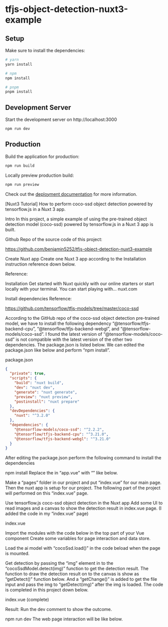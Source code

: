 # tfjs-object-detection-nuxt3-example


## Setup

Make sure to install the dependencies:

```bash
# yarn
yarn install

# npm
npm install

# pnpm
pnpm install
```

## Development Server

Start the development server on http://localhost:3000

```bash
npm run dev
```

## Production

Build the application for production:

```bash
npm run build
```

Locally preview production build:

```bash
npm run preview
```

Check out the [deployment documentation](https://nuxt.com/docs/getting-started/deployment) for more information.

[Nuxt3 Tutorial] How to perform coco-ssd object detection powered by tensorflow.js in a Nuxt 3 app.

Intro
In this project, a simple example of using the pre-trained object detection model (coco-ssd) powered by tensorflow.js in a Nuxt 3 app is built.

Github Repo of the source code of this project:

https://github.com/benjamin5252/tfjs-object-detection-nuxt3-example

Create Nuxt app
Create one Nuxt 3 app according to the Installation instruction reference down below.

Reference:

Installation
Get started with Nuxt quickly with our online starters or start locally with your terminal. You can start playing with…
nuxt.com

Install dependencies
Reference:

https://github.com/tensorflow/tfjs-models/tree/master/coco-ssd

According to the GitHub repo of the coco-ssd object detection pre-trained model, we have to install the following dependency “@tensorflow/tfjs-backend-cpu”, “@tensorflow/tfjs-backend-webgl”, and “@tensorflow-models/coco-ssd”. I found the latest version of “@tensorflow-models/coco-ssd” is not compatible with the latest version of the other two dependencies. The package.json is listed below. We can edited the package.json like below and perform “npm install”.

package.json
```json
{
  "private": true,
  "scripts": {
    "build": "nuxt build",
    "dev": "nuxt dev",
    "generate": "nuxt generate",
    "preview": "nuxt preview",
    "postinstall": "nuxt prepare"
  },
  "devDependencies": {
    "nuxt": "^3.2.0"
  },
  "dependencies": {
    "@tensorflow-models/coco-ssd": "^2.2.2",
    "@tensorflow/tfjs-backend-cpu": "^3.21.0",
    "@tensorflow/tfjs-backend-webgl": "^3.21.0"
  }
}
```
After editing the package.json perform the following command to install the dependencies

npm install
Replace the <NuxtWelcome /> in “app.vue” with “<NuxtPage />” like below.

<template>
  <div>
    <NuxtPage />
  </div>
</template>
Make a “pages” folder in our project and put “index.vue” for our main page. Then the nuxt app is setup for our project. The following part of the project will performed on this “index.vue” page.


Use tensorflow.js coco-ssd object detection in the Nuxt app
Add some UI to read images and a canvas to show the detection result in index.vue page. (I added the code in my “index.vue” page)

index.vue


<template>
    <div>
        <div v-if="isLoadingModel">Loading Model ...</div>
        <div v-else>
            <label for="avatar">Choose a picture:</label>
            <input @change="getChange($event)" type="file" id="avatar" name="avatar" accept="image/*">
        </div>
        <img id="img_to_detect">
        <canvas id="detect_result"></canvas>

    </div>
</template>
<script setup>
</script>
<style>
</style>
Import the modules with the code below in the top part of your Vue component <script setup> section.


<template>
    <div>
        <div v-if="isLoadingModel">Loading Model ...</div>
        <div v-else>
            <label for="avatar">Choose a picture:</label>
            <input @change="getChange($event)" type="file" id="avatar" name="avatar" accept="image/*">
        </div>
        <img id="img_to_detect">
        <canvas id="detect_result"></canvas>

    </div>
</template>
<script setup>
  // import modules for object detection
  import '@tensorflow/tfjs-backend-cpu'
  import '@tensorflow/tfjs-backend-webgl'
  import * as cocoSsd from '@tensorflow-models/coco-ssd'

</script>
<style>
</style>
Create some variables for page interaction and data store.

<template>
    <div>
        <div v-if="isLoadingModel">Loading Model ...</div>
        <div v-else>
            <label for="avatar">Choose a picture:</label>
            <input @change="getChange($event)" type="file" id="avatar" name="avatar" accept="image/*">
        </div>
        <img id="img_to_detect">
        <canvas id="detect_result"></canvas>

    </div>
</template>
<script setup>
  // import modules for object detection
  import '@tensorflow/tfjs-backend-cpu'
  import '@tensorflow/tfjs-backend-webgl'
  import * as cocoSsd from '@tensorflow-models/coco-ssd'
  
  const isLoadingModel = ref(false)
  let cocoSsdModel = null
</script>
<style>
</style>
Load the ai model with “cocoSsd.load()” in the code beload when the page is mounted.

<template>
    <div>
        <div v-if="isLoadingModel">Loading Model ...</div>
        <div v-else>
            <label for="avatar">Choose a picture:</label>
            <input @change="getChange($event)" type="file" id="avatar" name="avatar" accept="image/*">
        </div>
        <img id="img_to_detect">
        <canvas id="detect_result"></canvas>

    </div>
</template>
<script setup>
  // import modules for object detection
  import '@tensorflow/tfjs-backend-cpu'
  import '@tensorflow/tfjs-backend-webgl'
  import * as cocoSsd from '@tensorflow-models/coco-ssd'

  const isLoadingModel = ref(false)
  let cocoSsdModel = null

  onMounted(async () => {
      isLoadingModel.value = true
      // Load the ai model
      cocoSsdModel = await cocoSsd.load()
      isLoadingModel.value = false
  })
</script>
<style>
</style>
Get detection by passing the “img” element in to the “cocoSsdModel.detect(img)” function to get the detection result. The function to draw the detection result on to the canvas is show as “getDetect()” function below. And a “getChange()” is added to get the file input and pass the img to “getDetect(img)” after the img is loaded. The code is completed in this project down below.

index.vue (complete)


<template>
    <div>
        <div v-if="isLoadingModel">Loading Model ...</div>
        <div v-else>
            <label for="avatar">Choose a picture:</label>
            <input @change="getChange($event)" type="file" id="avatar" name="avatar" accept="image/*">
        </div>
        <img id="img_to_detect">
        <canvas id="detect_result"></canvas>

    </div>
</template>

<script setup>
// import modules for object detection
import '@tensorflow/tfjs-backend-cpu'
import '@tensorflow/tfjs-backend-webgl'
import * as cocoSsd from '@tensorflow-models/coco-ssd'

const isLoadingModel = ref(false)
let cocoSsdModel = null

onMounted(async () => {
    isLoadingModel.value = true
    // Load the ai model
    cocoSsdModel = await cocoSsd.load()
    isLoadingModel.value = false
})

const getChange = (e) => {
    const url = URL.createObjectURL(e.target.files[0])
    const img = document.getElementById('img_to_detect')
    img.width = 300
    img.height = 300
    img.src = url
    let result = null;
    img.onload = async () => {
        result = await getDetect(img)
        
    }
}

const getDetect = async (img) => {
    // get detection result
    const result = await cocoSsdModel.detect(img)

    const canvas = document.getElementById('detect_result');
    const color=["red","green","blue"]
    canvas.width=img.width ;
    canvas.height=img.height ;
    const context = canvas.getContext('2d');
    context.drawImage(img, 0, 0, img.width,img.height);
    context.font = '40px Arial';
    
    for (let i = 0; i < result.length; i++) {
        context.beginPath();
        context.rect(...result[i].bbox);
        context.lineWidth = 5;
        context.strokeStyle = color[i%3];
        context.fillStyle = color[i%3];
        context.stroke();
        context.fillText(
            result[i].score.toFixed(3) + ' ' + result[i].class, 
            result[i].bbox[0],
            result[i].bbox[1] - 5);
    }
    return result
}
</script>

<style>
</style>
Result:
Run the dev comment to show the outcome.

npm run dev
The web page interaction will be like below.


